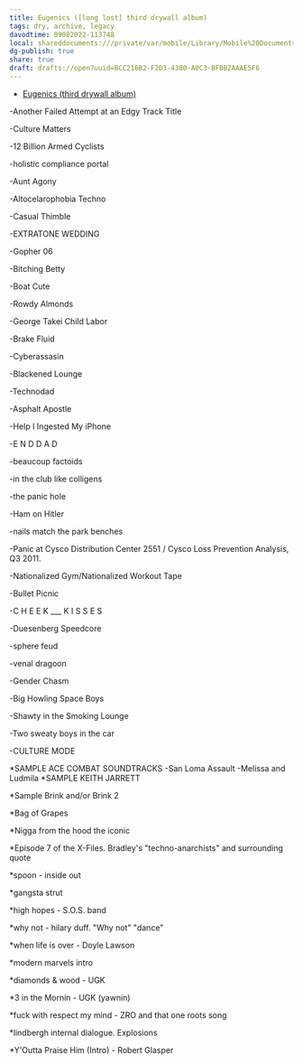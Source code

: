 ```yaml
---
title: Eugenics ([long lost] third drywall album)
tags: dry, archive, legacy
davodtime: 09082022-113748
local: shareddocuments:///private/var/mobile/Library/Mobile%20Documents/iCloud~md~obsidian/Documents/OBSHIDDIAN/drafts/BCC216B2-F2D3-4380-A0C3-BFBB2AAAE5F6.md
dg-publish: true
share: true
draft: drafts://open?uuid=BCC216B2-F2D3-4380-A0C3-BFBB2AAAE5F6
---
```


- [Eugenics (third drywall album)](simplenote://note/21f1e37e-84a7-4064-932e-18a36c9a5534)


-Another Failed Attempt at an Edgy Track Title

-Culture Matters

-12 Billion Armed Cyclists

-holistic compliance portal

-Aunt Agony

-Altocelarophobia Techno

-Casual Thimble

-EXTRATONE WEDDING

-Gopher 06

-Bitching Betty

-Boat Cute

-Rowdy Almonds

-George Takei Child Labor

-Brake Fluid

-Cyberassasin

-Blackened Lounge

-Technodad

-Asphalt Apostle 

-Help I Ingested My iPhone

-E N D D A D 

-beaucoup factoids

-in the club like colligens

-the panic hole

-Ham on Hitler

-nails match the park benches

-Panic at Cysco Distribution Center 2551 / Cysco Loss Prevention Analysis, Q3 2011. 

-Nationalized Gym/Nationalized Workout Tape

-Bullet Picnic 

-C H E E K ___ K I S S E S 

-Duesenberg Speedcore

-sphere feud

-venal dragoon 

-Gender Chasm 

-Big Howling Space Boys

-Shawty in the Smoking Lounge

-Two sweaty boys in the car

-CULTURE MODE

*SAMPLE ACE COMBAT SOUNDTRACKS
-San Loma Assault
-Melissa and Ludmila
*SAMPLE KEITH JARRETT

*Sample Brink and/or Brink 2

*Bag of Grapes

*Nigga from the hood the iconic 

*Episode 7 of the X-Files. Bradley's "techno-anarchists" and surrounding quote 

*spoon - inside out

*gangsta strut

*high hopes - S.O.S. band

*why not - hilary duff. "Why not" "dance"

*when life is over - Doyle Lawson

*modern marvels intro

*diamonds & wood - UGK

*3 in the Mornin - UGK (yawnin)

*fuck with respect my mind - ZRO and that one roots song

*lindbergh internal dialogue. Explosions 

*Y'Outta Praise Him (Intro) - Robert Glasper
